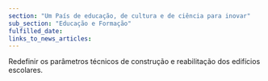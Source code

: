 ```yaml
---
section: "Um País de educação, de cultura e de ciência para inovar"
sub_section: "Educação e Formação"
fulfilled_date:
links_to_news_articles:
---
```


Redefinir os parâmetros técnicos de construção e reabilitação dos edifícios escolares.
